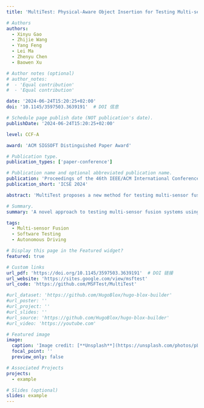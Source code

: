 ```yaml
---
title: 'MultiTest: Physical-Aware Object Insertion for Testing Multi-sensor Fusion Perception Systems'

# Authors
authors:
  - Xinyu Gao
  - Zhijie Wang
  - Yang Feng
  - Lei Ma
  - Zhenyu Chen
  - Baowen Xu

# Author notes (optional)
# author_notes:
#  - 'Equal contribution'
#  - 'Equal contribution'

date: '2024-06-24T15:20:25+02:00'
doi: '10.1145/3597503.3639191'  # DOI 信息

# Schedule page publish date (NOT publication's date).
publishDate: '2024-06-24T15:20:25+02:00'  

level: CCF-A

award: 'ACM SIGSOFT Distinguished Paper Award'

# Publication type.
publication_types: ['paper-conference']

# Publication name and optional abbreviated publication name.
publication: 'Proceedings of the 46th IEEE/ACM International Conference on Software Engineering'
publication_short: 'ICSE 2024'

abstract: 'MultiTest proposes a new method for testing multi-sensor fusion perception systems, with a focus on physical-aware object insertion. This paper discusses the approach to enhance the robustness of AI-based multi-sensor fusion systems in autonomous driving and perception applications.'

# Summary.
summary: 'A novel approach to testing multi-sensor fusion systems using physical-aware object insertion.'

tags:
  - Multi-sensor Fusion
  - Software Testing
  - Autonomous Driving

# Display this page in the Featured widget?
featured: true

# Custom links
url_pdf: 'https://doi.org/10.1145/3597503.3639191'  # DOI 链接
url_website: 'https://sites.google.com/view/msftest'
url_code: 'https://github.com/MSFTest/MultiTest'

#url_dataset: 'https://github.com/HugoBlox/hugo-blox-builder'
#url_poster: ''
#url_project: ''
#url_slides: ''
#url_source: 'https://github.com/HugoBlox/hugo-blox-builder'
#url_video: 'https://youtube.com'

# Featured image
image:
  caption: 'Image credit: [**Unsplash**](https://unsplash.com/photos/pLCdAaMFLTE)'
  focal_point: ''
  preview_only: false

# Associated Projects
projects:
  - example

# Slides (optional)
slides: example
---
```

